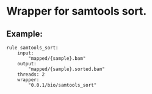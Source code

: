 # Wrapper for samtools sort.

## Example:

```
rule samtools_sort:
    input:
        "mapped/{sample}.bam"
    output:
        "mapped/{sample}.sorted.bam"
    threads: 2
    wrapper:
        "0.0.1/bio/samtools_sort"
```
